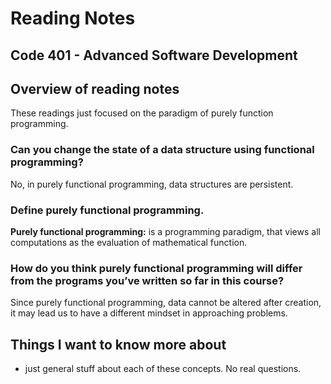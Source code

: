 # Reading Notes


## Code 401 - Advanced Software Development

## Overview of reading notes

These readings just focused on the paradigm of purely function programming.

### Can you change the state of a data structure using functional programming?

No, in purely functional programming, data structures are persistent.

### Define purely functional programming.

**Purely functional programming:** is a programming paradigm, that views all computations as the evaluation of mathematical function.

### How do you think purely functional programming will differ from the programs you’ve written so far in this course?

Since purely functional programming, data cannot be altered after creation, it may lead us to have a different mindset in approaching problems.

## Things I want to know more about

* just general stuff about each of these concepts. No real questions.